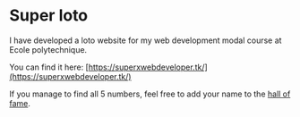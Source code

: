 # Super loto

I have developed a loto website for my web development modal course at Ecole polytechnique.

You can find it here: [https://superxwebdeveloper.tk/](https://superxwebdeveloper.tk/)

If you manage to find all 5 numbers, feel free to add your name to the [hall of fame](https://superxwebdeveloper.tk/scoreboard).